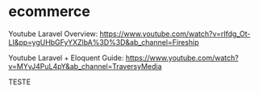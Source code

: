 # ecommerce

Youtube Laravel Overview:
https://www.youtube.com/watch?v=rIfdg_Ot-LI&pp=ygUHbGFyYXZlbA%3D%3D&ab_channel=Fireship

Youtube Laravel + Eloquent Guide:
https://www.youtube.com/watch?v=MYyJ4PuL4pY&ab_channel=TraversyMedia


TESTE